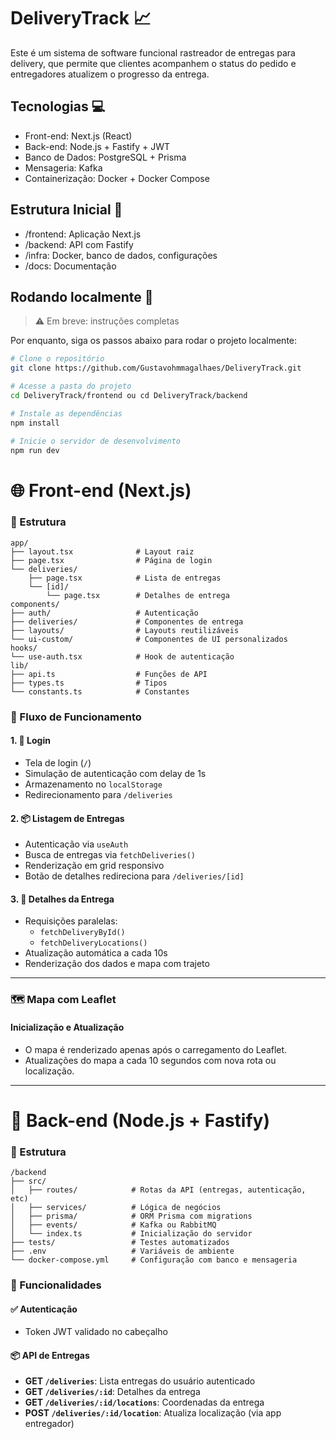 # DeliveryTrack 📈
Este é um sistema de software funcional rastreador de entregas para delivery, que permite que clientes acompanhem o status do pedido e entregadores atualizem o progresso da entrega.

## Tecnologias 💻
- Front-end: Next.js (React)
- Back-end: Node.js + Fastify + JWT
- Banco de Dados: PostgreSQL + Prisma
- Mensageria: Kafka
- Containerização: Docker + Docker Compose

## Estrutura Inicial 📜
- /frontend: Aplicação Next.js
- /backend: API com Fastify
- /infra: Docker, banco de dados, configurações
- /docs: Documentação

## Rodando localmente 📌
> ⚠️ Em breve: instruções completas

Por enquanto, siga os passos abaixo para rodar o projeto localmente:

```bash
# Clone o repositório
git clone https://github.com/Gustavohmmagalhaes/DeliveryTrack.git

# Acesse a pasta do projeto
cd DeliveryTrack/frontend ou cd DeliveryTrack/backend

# Instale as dependências
npm install

# Inicie o servidor de desenvolvimento
npm run dev
```

# 🌐 Front-end (Next.js)

### 📁 Estrutura

```
app/
├── layout.tsx              # Layout raiz
├── page.tsx                # Página de login
└── deliveries/
    ├── page.tsx            # Lista de entregas
    └── [id]/
        └── page.tsx        # Detalhes de entrega
components/
├── auth/                   # Autenticação
├── deliveries/             # Componentes de entrega
├── layouts/                # Layouts reutilizáveis
└── ui-custom/              # Componentes de UI personalizados
hooks/
└── use-auth.tsx            # Hook de autenticação
lib/
├── api.ts                  # Funções de API
├── types.ts                # Tipos
└── constants.ts            # Constantes
```

### 🔄 Fluxo de Funcionamento

#### 1. 🔐 Login

- Tela de login (`/`)
- Simulação de autenticação com delay de 1s
- Armazenamento no `localStorage`
- Redirecionamento para `/deliveries`

#### 2. 📦 Listagem de Entregas

- Autenticação via `useAuth`
- Busca de entregas via `fetchDeliveries()`
- Renderização em grid responsivo
- Botão de detalhes redireciona para `/deliveries/[id]`

#### 3. 📍 Detalhes da Entrega

- Requisições paralelas:
  - `fetchDeliveryById()`
  - `fetchDeliveryLocations()`
- Atualização automática a cada 10s
- Renderização dos dados e mapa com trajeto

---

### 🗺️ Mapa com Leaflet

#### Inicialização e Atualização

- O mapa é renderizado apenas após o carregamento do Leaflet.
- Atualizações do mapa a cada 10 segundos com nova rota ou localização.

---

# 🚀 Back-end (Node.js + Fastify)

### 📁 Estrutura

```
/backend
├── src/
│   ├── routes/            # Rotas da API (entregas, autenticação, etc)
│   ├── services/          # Lógica de negócios
│   ├── prisma/            # ORM Prisma com migrations
│   ├── events/            # Kafka ou RabbitMQ
│   └── index.ts           # Inicialização do servidor
├── tests/                 # Testes automatizados
├── .env                   # Variáveis de ambiente
└── docker-compose.yml     # Configuração com banco e mensageria
```

### 🔧 Funcionalidades

#### ✅ Autenticação

- Token JWT validado no cabeçalho

#### 📦 API de Entregas

- **GET `/deliveries`**: Lista entregas do usuário autenticado
- **GET `/deliveries/:id`**: Detalhes da entrega
- **GET `/deliveries/:id/locations`**: Coordenadas da entrega
- **POST `/deliveries/:id/location`**: Atualiza localização (via app entregador)

